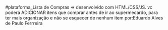 #plataforma_Lista de Compras
=> desenvolvido com HTML/CSS/JS.
vc poderá ADICIONAR itens que comprar antes de ir ao supermecardo, para ter mais organização e não se esquecer de nenhum item
por:Eduardo Alves de Paulo Ferrreira
